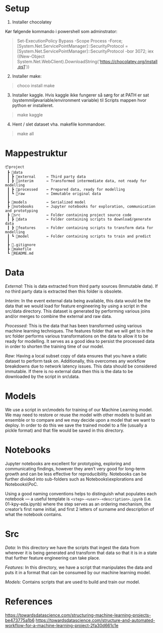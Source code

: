 # Setup

1. Installer chocolatey

Kør følgende kommando i powershell som  adminstrator:
>Set-ExecutionPolicy Bypass -Scope Process -Force; [System.Net.ServicePointManager]::SecurityProtocol = [System.Net.ServicePointManager]::SecurityProtocol -bor 3072; iex ((New-Object System.Net.WebClient).DownloadString('https://chocolatey.org/install.ps1'))

2. Installer make:

>choco install make

3. Installer kaggle. Hvis kaggle ikke fungerer så sørg for at PATH er sat (systemmiljøvariable/environment variable) til Scripts mappen hvor python er installeret.


>make kaggle

4. Hent / slet dataset vha. makefile kommandoer.

>make all 


# Mappestruktur

```
📦project
 ┣ 📂data
 ┃ ┣ 📂external     ← Third party data
 ┃ ┣ 📂interim      ← Transformed intermediate data, not ready for modelling
 ┃ ┣ 📂processed    ← Prepared data, ready for modelling
 ┃ ┗ 📂raw          ← Immutable original data
 ┃
 ┣ 📂models         ← Serialized model
 ┣ 📂notebooks      ← Jupyter notebooks for exploration, communication and prototyping
 ┣ 📂src            ← Folder containing project source code
 ┃ ┣ 📂data         ← Folder containing scripts to download/generate data
 ┃ ┣ 📂features     ← Folder containing scripts to transform data for modelling
 ┃ ┗ 📂model        ← Folder containing scripts to train and predict
 ┃
 ┣ 📜.gitignore
 ┣ 📜makefile
 ┗ 📜README.md
```

# Data
*External:* This is data extracted from third party sources (Immutable data). If no third party data is extracted then this folder is obsolete.

*Interim:* In the event external data being available, this data would be the data that we would load for feature engineering by using a script in the src/data directory. This dataset is generated by performing various joins and/or merges to combine the external and raw data.

*Processed:* This is the data that has been transformed using various machine learning techniques. The features folder that we will get to in the src folder performs various transformations on the data to allow it to be ready for modelling. It serves as a good idea to persist the processed data in order to shorten the training time of our model.

*Raw:* Having a local subset copy of data ensures that you have a static dataset to perform task on. Additionally, this overcomes any workflow breakdowns due to network latency issues. This data should be considered immutable. If there is no external data then this is the data to be downloaded by the script in src\data.
# Models
We use a script in src\models for training of our Machine Learning model. We may need to restore or reuse the model with other models to build an ensemble or to compare and we may decide upon a model that we want to deploy. In order to do this we save the trained model to a file (usually a pickle format) and that file would be saved in this directory.

# Notebooks

Jupyter notebooks are excellent for prototyping, exploring and communicating findings, however they aren’t very good for long-term growth and can be less effective for reproducibility. Notebooks can be further divided into sub-folders such as Notebooks\explorations and Notebooks\PoC. 

Using a good naming conventions helps to distinguish what populates each notebook — a useful template is ```<step>-<user>-<description>.ipynb``` (i.e. 01-kpy-eda.ipynb) where the step serves as an ordering mechanism, the creator’s first name initial, and first 2 letters of surname and description of what the notebook contains.

# Src

*Data:* In this directory we have the scripts that ingest the data from wherever it is being generated and transform that data so that it is in a state that further feature engineering can take place.

*Features:* In this directory, we have a script that manipulates the data and puts it in a format that can be consumed by our machine learning model.

*Models:* Contains scripts that are used to build and train our model.

# References

https://towardsdatascience.com/structuring-machine-learning-projects-be473775a1b6
https://towardsdatascience.com/structure-and-automated-workflow-for-a-machine-learning-project-2fa30d661c1e

